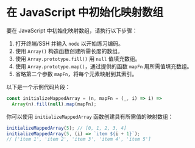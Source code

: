 # 在 JavaScript 中初始化映射数组

要在 JavaScript 中初始化映射数组，请执行以下步骤：

1. 打开终端/SSH 并输入 `node` 以开始练习编码。
2. 使用 `Array()` 构造函数创建所需长度的数组。
3. 使用 `Array.prototype.fill()` 用 `null` 值填充数组。
4. 使用 `Array.prototype.map()`，通过提供的函数 `mapFn` 用所需值填充数组。
5. 省略第二个参数 `mapFn`，将每个元素映射到其索引。

以下是一个示例代码片段：

```js
const initializeMappedArray = (n, mapFn = (_, i) => i) =>
  Array(n).fill(null).map(mapFn);
```

你可以使用 `initializeMappedArray` 函数创建具有所需值的映射数组：

```js
initializeMappedArray(5); // [0, 1, 2, 3, 4]
initializeMappedArray(5, (i) => `item ${i + 1}`);
// ['item 1', 'item 2', 'item 3', 'item 4', 'item 5']
```
